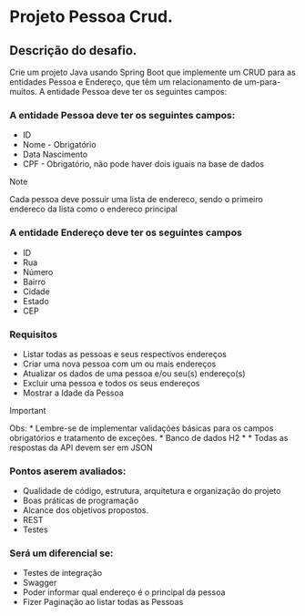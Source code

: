 # Projeto Pessoa Crud.

## Descrição do desafio. 

Crie um projeto Java usando Spring Boot que implemente um CRUD para as
entidades Pessoa e Endereço, que têm um relacionamento de um-para-muitos. A
entidade Pessoa deve ter os seguintes campos:

### A entidade Pessoa deve ter os seguintes campos:
- ID
- Nome - Obrigatório
- Data Nascimento
- CPF - Obrigatório, não pode haver dois iguais na base de dados
> [!NOTE]
> Cada pessoa deve possuir uma lista de endereco, sendo o primeiro endereco da lista como o endereco principal


### A entidade Endereço deve ter os seguintes campos
- ID 
- Rua 
- Número 
- Bairro 
- Cidade 
- Estado 
- CEP

### Requisitos

- Listar todas as pessoas e seus respectivos endereços
- Criar uma nova pessoa com um ou mais endereços
- Atualizar os dados de uma pessoa e/ou seu(s) endereço(s)
- Excluir uma pessoa e todos os seus endereços
- Mostrar a Idade da Pessoa

> [!IMPORTANT]
> Obs: * Lembre-se de implementar validações básicas para os campos obrigatórios e
tratamento de exceções. * Banco de dados H2 * * Todas as respostas da API devem
ser em JSON

### Pontos aserem avaliados:
- Qualidade de código, estrutura, arquitetura e organização do projeto
- Boas práticas de programação
- Alcance dos objetivos propostos.
- REST
- Testes

### Será um diferencial se:
- Testes de integração
- Swagger
- Poder informar qual endereço é o principal da pessoa
- Fizer Paginação ao listar todas as Pessoas

